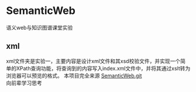 # SemanticWeb
语义web与知识图谱课堂实验

## xml
xml文件夹是实验一，主要内容是设计xml文件和其xsd校验文件，并实现一个简单的XPath查询功能，将查询到的内容写入index.xml文件中，并将其通过xslt转为浏览器可以预览的格式。
本项目完全来源   [SemanticWeb.git](https://github.com/lights1eep/SemanticWeb.git)                 
向前辈学习思考


